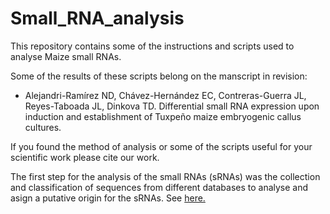 # Small_RNA_analysis
This repository contains some of the instructions and scripts used to analyse Maize small RNAs.

Some of the results of these scripts belong on the manscript in revision:

* Alejandri-Ramírez ND, Chávez-Hernández EC, Contreras-Guerra JL, Reyes-Taboada JL, Dinkova TD. Differential small RNA expression upon induction and establishment of Tuxpeño maize embryogenic callus cultures.

If you found the method of analysis or some of the scripts useful for your scientific work please cite our work.

The first step for the analysis of the small RNAs (sRNAs) was the collection and classification of sequences from different databases to analyse and asign a putative origin for the sRNAs. See [here.](https://github.com/Fatallis/Small_RNA_analysis/blob/master/Database_collection.md)


